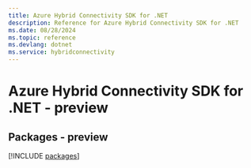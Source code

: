 ```yaml
---
title: Azure Hybrid Connectivity SDK for .NET
description: Reference for Azure Hybrid Connectivity SDK for .NET
ms.date: 08/28/2024
ms.topic: reference
ms.devlang: dotnet
ms.service: hybridconnectivity
---
```

# Azure Hybrid Connectivity SDK for .NET - preview
## Packages - preview
[!INCLUDE [packages](hybrid-connectivity-index.md)]